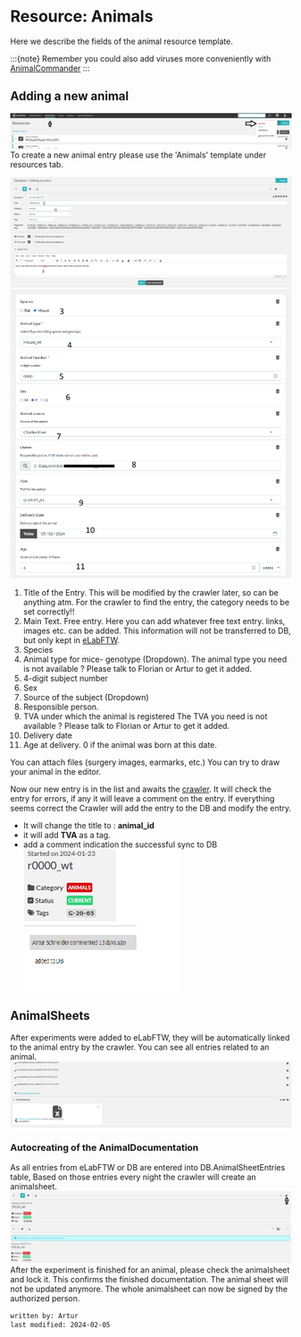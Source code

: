# Resource: Animals
Here we describe the fields of the animal resource template.

:::{note}
Remember you could also add viruses more conveniently with [AnimalCommander](../gui_documentation/AnimalCommander.md)
:::

## Adding a new animal
![add_animal_1.PNG](../images/add_animal_1.PNG)
To create a new animal entry please use the 'Animals' template under resources tab.

![add_animal_2.PNG](../images/add_animal_2.PNG)
![add_animal_3.PNG](../images/add_animal_3.PNG)

1. Title of the Entry. This will be modified by the crawler later, so can be anything atm.
For the crawler to find the entry, the category needs to be set correctly!!
2. Main Text. Free entry. Here you can add whatever free text entry. links, images etc. can be added.
This information will not be transferred to DB, but only kept in [eLabFTW](general_elabftw.md).
3. Species
4. Animal type for mice- genotype (Dropdown). 
The animal type you need is not available ? Please talk to Florian or Artur to get it added.
5. 4-digit subject number
6. Sex
7. Source of the subject (Dropdown)
8. Responsible person.
9. TVA under which the animal is registered
The TVA you need is not available ? Please talk to Florian or Artur to get it added.
10. Delivery date
11. Age at delivery. 0 if the animal was born at this date.

You can attach files (surgery images, earmarks, etc.)
You can try to draw your animal in the editor.

Now our new entry is in the list and awaits the [crawler](crawler.md).
It will check the entry for errors, if any it will leave a comment on the entry.
If everything seems correct the Crawler will add the entry to the DB and modify the entry.
- It will change the title to : **animal_id**
- it will add **TVA** as a tag.
- add a comment indication the successful sync to DB
![add_animal_4.PNG](../images/add_animal_4.PNG)

## AnimalSheets
After experiments were added to eLabFTW, they will be automatically linked to
the animal entry by the crawler. You can see all entries related to an animal.
![add_animal_5.PNG](../images/add_animal_5.PNG)
### Autocreating of the AnimalDocumentation
As all entries from eLabFTW or DB are entered into DB.AnimalSheetEntries table,
Based on those entries every night the crawler will create an animalsheet.
![add_animal_6.PNG](../images/add_animal_6.PNG)
After the experiment is finished for an animal, please check the animalsheet and lock it.
This confirms the finished documentation. The animal sheet will not be updated anymore.
The whole animalsheet can now be signed by the authorized person.

~~~~
written by: Artur
last modified: 2024-02-05
~~~~
